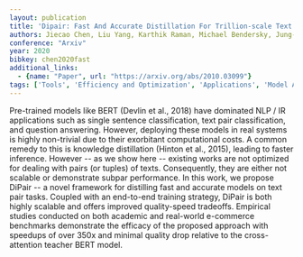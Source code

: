 ```yaml
---
layout: publication
title: 'Dipair: Fast And Accurate Distillation For Trillion-scale Text Matching And Pair Modeling'
authors: Jiecao Chen, Liu Yang, Karthik Raman, Michael Bendersky, Jung-jung Yeh, Yun Zhou, Marc Najork, Danyang Cai, Ehsan Emadzadeh
conference: "Arxiv"
year: 2020
bibkey: chen2020fast
additional_links:
  - {name: "Paper", url: "https://arxiv.org/abs/2010.03099"}
tags: ['Tools', 'Efficiency and Optimization', 'Applications', 'Model Architecture', 'Reinforcement Learning', 'Training Techniques', 'Attention Mechanism', 'BERT', 'Distillation']
---
```

Pre-trained models like BERT (Devlin et al., 2018) have dominated NLP / IR
applications such as single sentence classification, text pair classification,
and question answering. However, deploying these models in real systems is
highly non-trivial due to their exorbitant computational costs. A common remedy
to this is knowledge distillation (Hinton et al., 2015), leading to faster
inference. However -- as we show here -- existing works are not optimized for
dealing with pairs (or tuples) of texts. Consequently, they are either not
scalable or demonstrate subpar performance. In this work, we propose DiPair --
a novel framework for distilling fast and accurate models on text pair tasks.
Coupled with an end-to-end training strategy, DiPair is both highly scalable
and offers improved quality-speed tradeoffs. Empirical studies conducted on
both academic and real-world e-commerce benchmarks demonstrate the efficacy of
the proposed approach with speedups of over 350x and minimal quality drop
relative to the cross-attention teacher BERT model.
